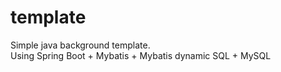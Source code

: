 # template

Simple java background template.  
Using Spring Boot + Mybatis + Mybatis dynamic SQL + MySQL
